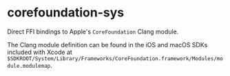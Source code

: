 # corefoundation-sys

Direct FFI bindings to Apple's `CoreFoundation` Clang module.

The Clang module definition can be found in the iOS and macOS SDKs included with Xcode at
`$SDKROOT/System/Library/Frameworks/CoreFoundation.framework/Modules/module.modulemap`.
